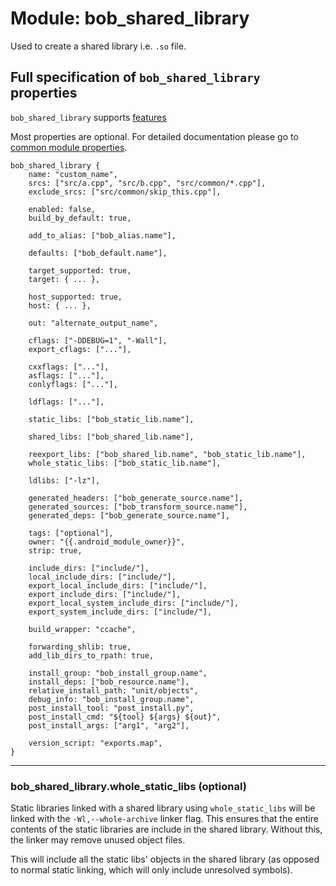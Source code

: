 Module: bob_shared_library
==========================

Used to create a shared library i.e. `.so` file.

## Full specification of `bob_shared_library` properties
`bob_shared_library` supports [features](../features.md)

Most properties are optional. For detailed documentation
please go to [common module properties](common_module_properties.md).

```bp
bob_shared_library {
    name: "custom_name",
    srcs: ["src/a.cpp", "src/b.cpp", "src/common/*.cpp"],
    exclude_srcs: ["src/common/skip_this.cpp"],

    enabled: false,
    build_by_default: true,

    add_to_alias: ["bob_alias.name"],

    defaults: ["bob_default.name"],

    target_supported: true,
    target: { ... },

    host_supported: true,
    host: { ... },

    out: "alternate_output_name",

    cflags: ["-DDEBUG=1", "-Wall"],
    export_cflags: ["..."],

    cxxflags: ["..."],
    asflags: ["..."],
    conlyflags: ["..."],

    ldflags: ["..."],

    static_libs: ["bob_static_lib.name"],

    shared_libs: ["bob_shared_lib.name"],

    reexport_libs: ["bob_shared_lib.name", "bob_static_lib.name"],
    whole_static_libs: ["bob_static_lib.name"],

    ldlibs: ["-lz"],

    generated_headers: ["bob_generate_source.name"],
    generated_sources: ["bob_transform_source.name"],
    generated_deps: ["bob_generate_source.name"],

    tags: ["optional"],
    owner: "{{.android_module_owner}}",
    strip: true,

    include_dirs: ["include/"],
    local_include_dirs: ["include/"],
    export_local_include_dirs: ["include/"],
    export_include_dirs: ["include/"],
    export_local_system_include_dirs: ["include/"],
    export_system_include_dirs: ["include/"],

    build_wrapper: "ccache",

    forwarding_shlib: true,
    add_lib_dirs_to_rpath: true,

    install_group: "bob_install_group.name",
    install_deps: ["bob_resource.name"],
    relative_install_path: "unit/objects",
    debug_info: "bob_install_group.name",
    post_install_tool: "post_install.py",
    post_install_cmd: "${tool} ${args} ${out}",
    post_install_args: ["arg1", "arg2"],

    version_script: "exports.map",
}
```

----
### **bob_shared_library.whole_static_libs** (optional)

Static libraries linked with a shared library using `whole_static_libs` will be
linked with the `-Wl,--whole-archive` linker flag. This ensures that the entire
contents of the static libraries are include in the shared library. Without
this, the linker may remove unused object files.

This will include all the static libs' objects in the shared library (as
opposed to normal static linking, which will only include unresolved symbols).
